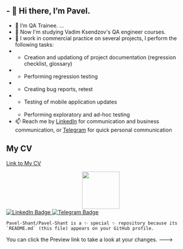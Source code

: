 ## - 👋 Hi there, I’m Pavel.
- 👀 I’m QA Trainee. ...
- 🌱 Now I'm studying Vadim Ksendzov's QA engineer courses.
- 💞️ I work in commercial practice on several projects, I perform the following tasks:
-    - Creation and updationg of project documentation (regression checklist, glossary)
-    - Performing regression testing
-    - Creating bug reports, retest
-    - Testing of mobile application updates
-    - Performing exploratory and ad-hoc testing
- 📫 Reach me by [LinkedIn](http://www.linkedin.com/in/pavel-shants) for communication and business communication, or [Telegram](https://t.me/Pavel_Shants) for quick personal communication
## My CV
[Link to My CV](https://drive.google.com/file/d/12AhsTLuApTTQBqepcjw7vsK6OuzT451c/view?usp=sharing)
<div id="header" align="center">
  <img src="https://media.giphy.com/media/Ll22OhMLAlVDb8UQWe/giphy.gif" width="100"/>
</div>
<div id="badges">
  <a href="http://www.linkedin.com/in/pavel-shants">
    <img src="https://img.shields.io/badge/LinkedIn-blue?style=for-the-badge&logo=linkedin&logoColor=white" alt="LinkedIn Badge"/>

  </a>
  <a href="https://t.me/Pavel_Shants">
    <img src="https://img.shields.io/badge/Telegram-blue?style=for-the-badge&logo=Telegram&logoColor=white" alt="Telegram Badge"/>
  </a>
</div>

    Pavel-Shant/Pavel-Shant is a ✨ special ✨ repository because its `README.md` (this file) appears on your GitHub profile.
You can click the Preview link to take a look at your changes.
--->
